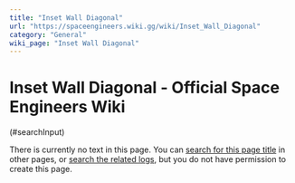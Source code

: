 ```yaml
---
title: "Inset Wall Diagonal"
url: "https://spaceengineers.wiki.gg/wiki/Inset_Wall_Diagonal"
category: "General"
wiki_page: "Inset Wall Diagonal"
---
```


# Inset Wall Diagonal - Official Space Engineers Wiki

(#searchInput)

There is currently no text in this page. You can [search for this page title](https://spaceengineers.wiki.gg/wiki/Special:Search/Inset_Wall_Diagonal "Special:Search/Inset Wall Diagonal") in other pages, or [search the related logs](https://spaceengineers.wiki.gg/wiki/Special:Log?page=Inset_Wall_Diagonal), but you do not have permission to create this page.